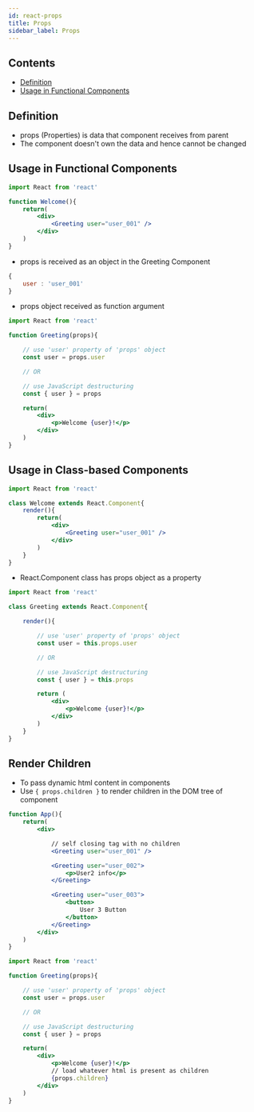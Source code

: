 ```yaml
---
id: react-props
title: Props
sidebar_label: Props
---
```


## Contents <!-- omit in toc -->

- [Definition](#definition)
- [Usage in Functional Components](#usage-in-functional-components)

## Definition

- props (Properties) is data that component receives from parent
- The component doesn't own the data and hence cannot be changed

## Usage in Functional Components

```jsx title="Welcome.js"
import React from 'react'

function Welcome(){
    return(
        <div>
            <Greeting user="user_001" />
        </div>
    )
}
```

- props is received as an object in the Greeting Component

```js
{
    user : 'user_001'
}
```

- props object received as function argument

```jsx title="Greeting.js"
import React from 'react'

function Greeting(props){

    // use 'user' property of 'props' object
    const user = props.user

    // OR

    // use JavaScript destructuring
    const { user } = props

    return(
        <div>
            <p>Welcome {user}!</p>
        </div>
    )
}
```

## Usage in Class-based Components

```jsx title="Welcome.js"
import React from 'react'

class Welcome extends React.Component{
    render(){
        return(
            <div>
                <Greeting user="user_001" />
            </div>
        )
    }
}
```

- React.Component class has props object as a property

```jsx title="Greeting.js"
import React from 'react'

class Greeting extends React.Component{

    render(){

        // use 'user' property of 'props' object
        const user = this.props.user

        // OR

        // use JavaScript destructuring
        const { user } = this.props

        return (
            <div>
                <p>Welcome {user}!</p>
            </div>
        )
    }
}
```

## Render Children

- To pass dynamic html content in components
- Use ```{ props.children }``` to render children in the DOM tree of component

```jsx title="App.js"
function App(){
    return(
        <div>

            // self closing tag with no children
            <Greeting user="user_001" />

            <Greeting user="user_002">
                <p>User2 info</p>
            </Greeting>

            <Greeting user="user_003">
                <button>
                    User 3 Button
                </button>
            </Greeting>
        </div>
    )
}
```

```jsx title="Greeting.js"
import React from 'react'

function Greeting(props){

    // use 'user' property of 'props' object
    const user = props.user

    // OR

    // use JavaScript destructuring
    const { user } = props

    return(
        <div>
            <p>Welcome {user}!</p>
            // load whatever html is present as children
            {props.children}
        </div>
    )
}
```
